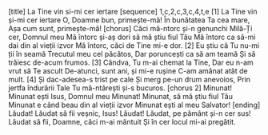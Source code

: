[title] La Tine vin si-mi cer iertare
[sequence] 1,c,2,c,3,c,4,t,e
[1]
La Tine vin și-mi cer iertare
O, Doamne bun, primește-mă!
În bunătatea Ta cea mare,
Așa cum sunt, primește-mă!
[chorus]
Căci mă-ntorc și-n genunchi
Milă-Ți cer, Domnul meu
Mă întorc și-aș dori să mă știu fiul Tău
Mă întorc ca să-mi dai din al vieții izvor
Mă întorc, căci de Tine mi-e dor.
[2]
Eu știu că Tu nu-mi ții în seamă
Trecutul meu cel păcătos,
Dar poruncești ca să am teamă
Și să trăiesc de-acum frumos.
[3]
Cândva, Tu m-ai chemat la Tine,
Dar eu n-am vrut să Te ascult
De-atunci, sunt ani, și mi-e rușine
C-am amânat atât de mult.
[4]
Și dac-adesea-s trist pe cale
Și merg pe-un drum anevoios,
Prin jertfa îndurării Tale
Tu mă-ntărești și-s bucuros.
[chorus 2]
Minunat! Minunat ești Isus, Domnul meu
Minunat! Minunat, să mă știu fiul Tău
Minunat e când beau din al vieții izvor
Minunat ești al meu Salvator!
[ending]
Lăudat! Lăudat să fii veșnic, Isus!
Lăudat! Lăudat, pe pământ și-n cer sus!
Lăudat să fii, Doamne, căci m-ai mântuit
Și în cer locul mi-ai pregătit.


